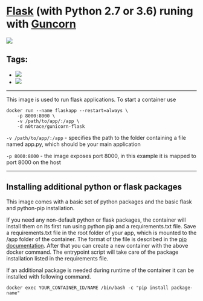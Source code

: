 # [Flask](http://flask.pocoo.org/) (with Python 2.7 or 3.6) runing with [Guncorn](http://gunicorn.org/)

[![](https://images.microbadger.com/badges/image/n0trace/gunicorn-flask.svg)](https://microbadger.com/images/n0trace/gunicorn-flask "Get your own image badge on microbadger.com")


## Tags:
* [![](https://images.microbadger.com/badges/version/n0trace/gunicorn-flask.svg)](https://microbadger.com/images/n0trace/gunicorn-flask "Get your own version badge on microbadger.com")
* [![](https://images.microbadger.com/badges/version/n0trace/gunicorn-flask:py2.svg)](https://microbadger.com/images/n0trace/gunicorn-flask:py2 "Get your own version badge on microbadger.com")

---
This image is used to run flask applications. To start a container use

```
docker run --name flaskapp --restart=always \
	-p 8000:8000 \
	-v /path/to/app/:/app \
	-d n0trace/gunicorn-flask
```

`-v /path/to/app/:/app` - specifies the path to the folder containing a file named app.py, which should be your main application

`-p 8000:8000` - the image exposes port 8000, in this example it is mapped to port 8000 on the host

---
## Installing additional python or flask packages
This image comes with a basic set of python packages and the basic flask and python-pip installation.

If you need any non-default python or flask packages, the container will install them on its first run using python pip and a requirements.txt file. Save a requirements.txt file in the root folder of your app, which is mounted to the /app folder of the container. The format of the file is described in the [pip documentation](https://pip.readthedocs.org/en/1.1/requirements.html#requirements-file-format). After that you can create a new container with the above docker command. The entrypoint script will take care of the package installation listed in the requirements file.

If an additional package is needed during runtime of the container it can be installed with following command.

```
docker exec YOUR_CONTAINER_ID/NAME /bin/bash -c "pip install package-name"
```
